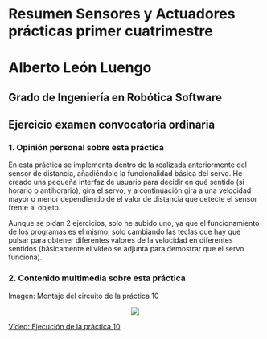 # Resumen Sensores y Actuadores prácticas primer cuatrimestre

# Alberto León Luengo

## Grado de Ingeniería en Robótica Software

## Ejercicio examen convocatoria ordinaria

### 1. Opinión personal sobre esta práctica

En esta práctica se implementa dentro de la realizada anteriormente del sensor de distancia, añadiéndole la funcionalidad básica del servo. He creado una pequeña interfaz de usuario para decidir en qué sentido (si horario o antihorario),
gira el servo, y a continuación gira a una velocidad mayor o menor dependiendo de el valor de distancia que detecte el sensor frente al objeto.

Aunque se pidan 2 ejercicios, solo he subido uno, ya que el funcionamiento de los programas es el mismo, solo cambiando las teclas que hay que pulsar para obtener diferentes valores de la velocidad en diferentes sentidos (básicamente 
el vídeo se adjunta para demostrar que el servo funciona).

### 2. Contenido multimedia sobre esta práctica

Imagen: Montaje del circuito de la práctica 10

<p align="center">
  <img src="https://github.com/aleon2020/SYA_2022-2023/blob/main/Examen%20Final/Examen%20Final%20Pr%C3%A1ctica/media/Imagen%20Circuito%20Examen%20Final.jpg?raw=true">
</p>

[Vídeo: Ejecución de la práctica 10](https://github.com/aleon2020/SYA_2022-2023/blob/main/Examen%20Final/Examen%20Final%20Pr%C3%A1ctica/media/Video%20Ejecucion%20Examen%20Final.mp4)
